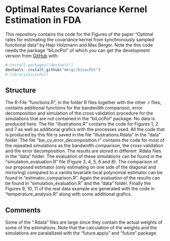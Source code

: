 
# Optimal Rates Covariance Kernel Estimation in FDA

<!-- badges: start -->
<!-- badges: end -->

This repository contains the code for the Figures of the paper “Optimal
rates for estimating the covariance kernel from synchronously sampled
functional data” by Hajo Holzmann and Max Berger. Note the this code
needs the package “biLocPol” of which you can get the development
version from [GitHub](https://github.com/) with:

``` r
# install.packages("devtools")
devtools::install_github("mbrgr/biLocPol")
# library(biLocPol)
```

## Structure

The R-File “functions.R”, in the folder R files together with the other
.r files, contains additional functions for the bandwidth comparison,
error decomposition and simulation of the cross validation procedure for
the simulations that are not contained in the “biLocPol” package. No
data is produced here. The file “illustrations.R” contains the code for
Figures 1, 2 and 7 as well as additional grafics with the processes
used. All the code that is produced by this file is saved in the file
“illustrations.Rdata” in the “data” folder. The file
“bw_cv_error_decomposition.r” contains the code for most of the repeated
simulations as the bandwidth comparison, the cross validation and the
error decomposition. The results are stored in different .Rdata files in
the “data” folder. The evaluation of these simulations can be found in
the “simulation_evaluation.R” file (Figure 3, 4, 5, 6 and 8). The
comparison of our proposed estimator (only estimating on one side of the
diagonal and mirroring) compared to a vanilla bivariate local polynomial
estimator can be found in “estimator_comparison.R”. Again the evaluation
of the results can be found in “simulation_evaluation.R” and the “data”
folder. Finally the Figures 9, 10, 11 of the real data example are
generated with the code in “temperature_analysis.R” along with some
additional grafics.

## Comments

Some of the “.Rdata” files are large since they contain the actual
weights of some of the estimations. Note that the calculation of the
weights and the simulations are paralallized with the “future.apply” and
“future” package.
